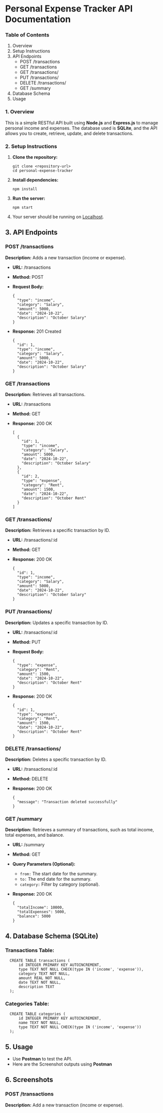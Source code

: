 # Personal Expense Tracker API Documentation

### Table of Contents

1. Overview
2. Setup Instructions
3. API Endpoints
    - POST /transactions
    - GET /transactions
    - GET /transactions/
    - PUT /transactions/
    - DELETE /transactions/
    - GET /summary
4. Database Schema
5. Usage
   
### 1. Overview

This is a simple RESTful API built using **Node.js** and **Express.js** to manage personal income and expenses. The database used is **SQLite**, and the API allows you to create, retrieve, update, and delete transactions.

### 2. Setup Instructions

1. **Clone the repository:**

    ```
    git clone <repository-url>
    cd personal-expense-tracker
    ```

2. **Install dependencies:**

    `npm install`

3. **Run the server:**

    `npm start`

4. Your server should be running on [Localhost](http://localhost:3000).

## 3. API Endpoints

### POST /transactions

**Description:** Adds a new transaction (income or expense).

  - **URL:** /transactions
  - **Method:** POST
  - **Request Body:**
    
      ```
      {
        "type": "income",
        "category": "Salary",
        "amount": 5000,
        "date": "2024-10-22",
        "description": "October Salary"
      }
      ```
  - **Response:** 201 Created
    
      ```
      {
        "id": 1,
        "type": "income",
        "category": "Salary",
        "amount": 5000,
        "date": "2024-10-22",
        "description": "October Salary"
      }
      ```
      
### GET /transactions

**Description:** Retrieves all transactions.

  - **URL:** /transactions
  - **Method:** GET
  - **Response:** 200 OK
    
      ```
      [
        {
          "id": 1,
          "type": "income",
          "category": "Salary",
          "amount": 5000,
          "date": "2024-10-22",
          "description": "October Salary"
        },
        {
          "id": 2,
          "type": "expense",
          "category": "Rent",
          "amount": 1500,
          "date": "2024-10-22",
          "description": "October Rent"
        }
      ]
      ```
      
### GET /transactions/

**Description:** Retrieves a specific transaction by ID.

  - **URL:** /transactions/:id
  - **Method:** GET
  - **Response:** 200 OK
    
      ```
      {
        "id": 1,
        "type": "income",
        "category": "Salary",
        "amount": 5000,
        "date": "2024-10-22",
        "description": "October Salary"
      }
      ```
      
### PUT /transactions/

**Description:** Updates a specific transaction by ID.

  - **URL:** /transactions/:id
  - **Method:** PUT
  - **Request Body:**
    
      ```
      {
        "type": "expense",
        "category": "Rent",
        "amount": 1500,
        "date": "2024-10-22",
        "description": "October Rent"
      }
      ```
      
  - **Response:** 200 OK
    
      ```
      {
        "id": 1,
        "type": "expense",
        "category": "Rent",
        "amount": 1500,
        "date": "2024-10-22",
        "description": "October Rent"
      }
      ```
      
### DELETE /transactions/

**Description:** Deletes a specific transaction by ID.

  - **URL:** /transactions/:id
  - **Method:** DELETE
  - **Response:** 200 OK
    
      ```
      {
        "message": "Transaction deleted successfully"
      }
      ```
      
### GET /summary

**Description:** Retrieves a summary of transactions, such as total income, total expenses, and balance.

  - **URL:** /summary
  - **Method:** GET
  - **Query Parameters (Optional):**

    - `from:` The start date for the summary.
    - `to:` The end date for the summary.
    - `category:` Filter by category (optional).

  - **Response:** 200 OK

      ```
      {
        "totalIncome": 10000,
        "totalExpenses": 5000,
        "balance": 5000
      }
      ```
      
## 4. Database Schema (SQLite)

### Transactions Table:

      
      CREATE TABLE transactions (
          id INTEGER PRIMARY KEY AUTOINCREMENT,
          type TEXT NOT NULL CHECK(type IN ('income', 'expense')),
          category TEXT NOT NULL,
          amount REAL NOT NULL,
          date TEXT NOT NULL,
          description TEXT
      );
      
      
### Categories Table:

      
      CREATE TABLE categories (
          id INTEGER PRIMARY KEY AUTOINCREMENT,
          name TEXT NOT NULL,
          type TEXT NOT NULL CHECK(type IN ('income', 'expense'))
      );
      
      
## 5. Usage

- Use **Postman** to test the API.
- Here are the Screenshot outputs using **Postman**

## 6. Screenshots

### POST /transactions

**Description:** Add a new transaction (income or expense).

